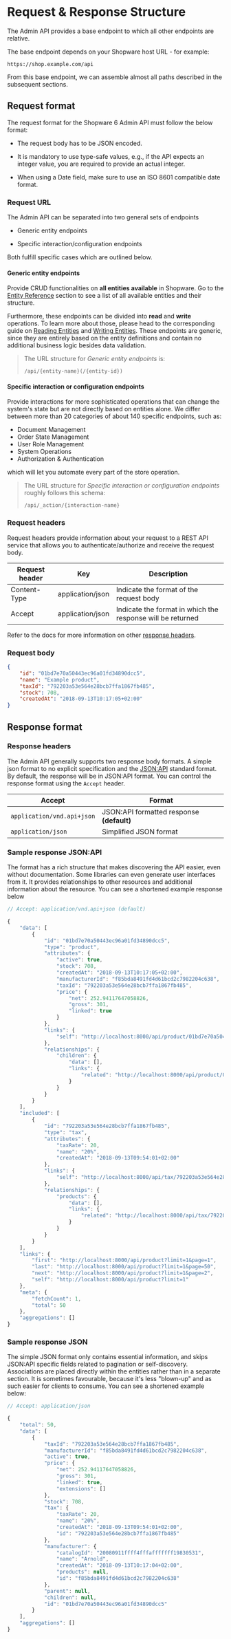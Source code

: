 # Request & Response Structure

The Admin API provides a base endpoint to which all other endpoints are relative.

The base endpoint depends on your Shopware host URL - for example:

```text
https://shop.example.com/api
```

From this base endpoint, we can assemble almost all paths described in the subsequent sections.

## Request format

The request format for the Shopware 6 Admin API must follow the below format:

* The request body has to be JSON encoded.

* It is mandatory to use type-safe values, e.g., if the API expects an integer value, you are required to provide an actual integer.

* When using a Date field, make sure to use an ISO 8601 compatible date format.

### Request URL

The Admin API can be separated into two general sets of endpoints

* Generic entity endpoints

* Specific interaction/configuration endpoints

Both fulfill specific cases which are outlined below.

#### Generic entity endpoints

Provide CRUD functionalities on **all entities available** in Shopware. Go to the [Entity Reference](../../resources/entity-reference.md) section to see a list of all available entities and their structure.

Furthermore, these endpoints can be divided into **read** and **write** operations. To learn more about those, please head to the corresponding guide on [Reading Entities](reading-entities.md) and [Writing Entities](writing-entities/README.md). These endpoints are generic, since they are entirely based on the entity definitions and contain no additional business logic besides data validation.

> The URL structure for *Generic entity endpoints* is:
> ```
> /api/{entity-name}(/{entity-id})
> ```

#### Specific interaction or configuration endpoints

Provide interactions for more sophisticated operations that can change the system's state but are not directly based on entities alone. We differ between more than 20 categories of about 140 specific endpoints, such as:

* Document Management
* Order State Management
* User Role Management
* System Operations
* Authorization & Authentication

which will let you automate every part of the store operation.

> The URL structure for *Specific interaction or configuration endpoints* roughly follows this schema:
> ```
> /api/_action/{interaction-name}
> ```

### Request headers

Request headers provide information about your request to a REST API service that allows you to authenticate/authorize and receive the request body.

| Request header              | Key                                    | Description                                                                                |
| --------------------------- | ---------------------------------------|--------------------------------------------------------------------------------------------|
| Content-Type                | application/json                       | Indicate the format of the request body                                                    |
| Accept                      | application/json                       | Indicate the format in which the response will be returned                                 |

Refer to the docs for more information on other [response headers](https://developer.shopware.com/docs/guides/integrations-api/general-concepts/request-headers.html#request-headers).

### Request body

```json
{
    "id": "01bd7e70a50443ec96a01fd34890dcc5",
    "name": "Example product",
    "taxId": "792203a53e564e28bcb7ffa1867fb485",
    "stock": 708,
    "createdAt": "2018-09-13T10:17:05+02:00"
}
```

## Response format

### Response headers

The Admin API generally supports two response body formats. A simple json format to no explicit specification and the [JSON:API](http://jsonapi.org/) standard format. By default, the response will be in JSON:API format. You can control the response format using the `Accept` header.

| Accept                      | Format                                    |
| --------------------------- | ----------------------------------------- |
| `application/vnd.api+json`  | JSON:API formatted response **(default)** |
| `application/json`          | Simplified JSON format                    |

### Sample response JSON:API

The format has a rich structure that makes discovering the API easier, even without documentation. Some libraries can even generate user interfaces from it. It provides relationships to other resources and additional information about the resource. You can see a shortened example response below

```javascript
// Accept: application/vnd.api+json (default)

{
    "data": [
        {
            "id": "01bd7e70a50443ec96a01fd34890dcc5",
            "type": "product",
            "attributes": {
                "active": true,
                "stock": 708,
                "createdAt": "2018-09-13T10:17:05+02:00",
                "manufacturerId": "f85bda8491fd4d61bcd2c7982204c638",
                "taxId": "792203a53e564e28bcb7ffa1867fb485",
                "price": {
                    "net": 252.94117647058826,
                    "gross": 301,
                    "linked": true
                }
            },
            "links": {
                "self": "http://localhost:8000/api/product/01bd7e70a50443ec96a01fd34890dcc5"
            },
            "relationships": {
                "children": {
                    "data": [],
                    "links": {
                        "related": "http://localhost:8000/api/product/01bd7e70a50443ec96a01fd34890dcc5/children"
                    }
                }
            }
        }
    ],
    "included": [
        {
            "id": "792203a53e564e28bcb7ffa1867fb485",
            "type": "tax",
            "attributes": {
                "taxRate": 20,
                "name": "20%",
                "createdAt": "2018-09-13T09:54:01+02:00"
            },
            "links": {
                "self": "http://localhost:8000/api/tax/792203a53e564e28bcb7ffa1867fb485"
            },
            "relationships": {
                "products": {
                    "data": [],
                    "links": {
                        "related": "http://localhost:8000/api/tax/792203a53e564e28bcb7ffa1867fb485/products"
                    }
                }
            }
        }
    ],
    "links": {
        "first": "http://localhost:8000/api/product?limit=1&page=1",
        "last": "http://localhost:8000/api/product?limit=1&page=50",
        "next": "http://localhost:8000/api/product?limit=1&page=2",
        "self": "http://localhost:8000/api/product?limit=1"
    },
    "meta": {
        "fetchCount": 1,
        "total": 50
    },
    "aggregations": []
}
```

### Sample response JSON

The simple JSON format only contains essential information, and skips JSON:API specific fields related to pagination or self-discovery. Associations are placed directly within the entities rather than in a separate section. It is sometimes favourable, because it's less "blown-up" and as such easier for clients to consume. You can see a shortened example below:

```javascript
// Accept: application/json

{
    "total": 50,
    "data": [
        {
            "taxId": "792203a53e564e28bcb7ffa1867fb485",
            "manufacturerId": "f85bda8491fd4d61bcd2c7982204c638",
            "active": true,
            "price": {
                "net": 252.94117647058826,
                "gross": 301,
                "linked": true,
                "extensions": []
            },
            "stock": 708,
            "tax": {
                "taxRate": 20,
                "name": "20%",
                "createdAt": "2018-09-13T09:54:01+02:00",
                "id": "792203a53e564e28bcb7ffa1867fb485"
            },
            "manufacturer": {
                "catalogId": "20080911ffff4fffafffffff19830531",
                "name": "Arnold",
                "createdAt": "2018-09-13T10:17:04+02:00",
                "products": null,
                "id": "f85bda8491fd4d61bcd2c7982204c638"
            },
            "parent": null,
            "children": null,
            "id": "01bd7e70a50443ec96a01fd34890dcc5"
        }
    ],
    "aggregations": []
}
```
